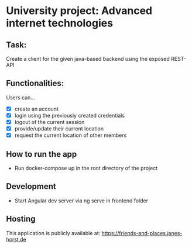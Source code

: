 # University project: Advanced internet technologies

## Task:
Create a client for the given java-based backend using the exposed REST-API

## Functionalities:
Users can...
- [x] create an account
- [x] login using the previously created credentials
- [x] logout of the current session
- [x] provide/update their current location
- [x] request the current location of other members

## How to run the app
- Run docker-compose up in the root directory of the project

## Development
- Start Angular dev server via ng serve in frontend folder

## Hosting
This application is publicly available at: https://friends-and-places.janes-horst.de
